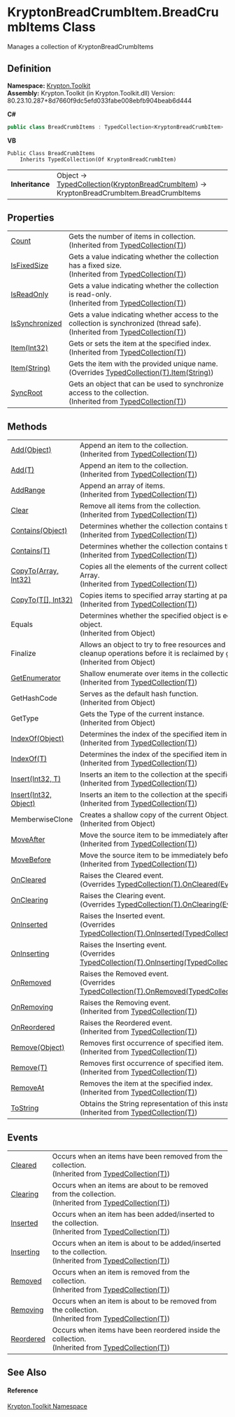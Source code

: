 # KryptonBreadCrumbItem.BreadCrumbItems Class


Manages a collection of KryptonBreadCrumbItems



## Definition
**Namespace:** <a href="79d2eac2-21f4-54ff-7552-b20c33c30600.md">Krypton.Toolkit</a>  
**Assembly:** Krypton.Toolkit (in Krypton.Toolkit.dll) Version: 80.23.10.287+8d7660f9dc5efd033fabe008ebfb904beab6d444

**C#**
``` C#
public class BreadCrumbItems : TypedCollection<KryptonBreadCrumbItem>
```
**VB**
``` VB
Public Class BreadCrumbItems
	Inherits TypedCollection(Of KryptonBreadCrumbItem)
```

<table><tr><td><strong>Inheritance</strong></td><td>Object  →  <a href="4026dc89-2502-ffa8-c767-a8aaea23623e.md">TypedCollection</a>(<a href="edfb6460-f812-2b8c-8eea-321f0770a140.md">KryptonBreadCrumbItem</a>)  →  KryptonBreadCrumbItem.BreadCrumbItems</td></tr>
</table>



## Properties
<table>
<tr>
<td><a href="eb76974d-3e69-e9c3-5f26-80b40ad61776.md">Count</a></td>
<td>Gets the number of items in collection.<br />(Inherited from <a href="4026dc89-2502-ffa8-c767-a8aaea23623e.md">TypedCollection(T)</a>)</td></tr>
<tr>
<td><a href="aa6fcaf0-ad44-8d44-e7bd-4005cadf8f72.md">IsFixedSize</a></td>
<td>Gets a value indicating whether the collection has a fixed size.<br />(Inherited from <a href="4026dc89-2502-ffa8-c767-a8aaea23623e.md">TypedCollection(T)</a>)</td></tr>
<tr>
<td><a href="92028d17-4df6-fdf0-a6d4-4fa4ee846626.md">IsReadOnly</a></td>
<td>Gets a value indicating whether the collection is read-only.<br />(Inherited from <a href="4026dc89-2502-ffa8-c767-a8aaea23623e.md">TypedCollection(T)</a>)</td></tr>
<tr>
<td><a href="99ac8293-0b3b-acc9-f241-afc063befe36.md">IsSynchronized</a></td>
<td>Gets a value indicating whether access to the collection is synchronized (thread safe).<br />(Inherited from <a href="4026dc89-2502-ffa8-c767-a8aaea23623e.md">TypedCollection(T)</a>)</td></tr>
<tr>
<td><a href="809b87e8-af04-f897-1fe3-f82fbad5d2be.md">Item(Int32)</a></td>
<td>Gets or sets the item at the specified index.<br />(Inherited from <a href="4026dc89-2502-ffa8-c767-a8aaea23623e.md">TypedCollection(T)</a>)</td></tr>
<tr>
<td><a href="7261444e-7bf9-7bf0-fe04-b00a935b154b.md">Item(String)</a></td>
<td>Gets the item with the provided unique name.<br />(Overrides <a href="bd025586-33c5-1419-a901-bed4bd7318f1.md">TypedCollection(T).Item(String)</a>)</td></tr>
<tr>
<td><a href="b54aed86-4beb-d048-bd13-ca339c5a4afc.md">SyncRoot</a></td>
<td>Gets an object that can be used to synchronize access to the collection.<br />(Inherited from <a href="4026dc89-2502-ffa8-c767-a8aaea23623e.md">TypedCollection(T)</a>)</td></tr>
</table>

## Methods
<table>
<tr>
<td><a href="ab2c110b-d915-80b7-cf68-1a81820f65fd.md">Add(Object)</a></td>
<td>Append an item to the collection.<br />(Inherited from <a href="4026dc89-2502-ffa8-c767-a8aaea23623e.md">TypedCollection(T)</a>)</td></tr>
<tr>
<td><a href="e61321d1-a1cb-6d0e-fad4-4925e04e64be.md">Add(T)</a></td>
<td>Append an item to the collection.<br />(Inherited from <a href="4026dc89-2502-ffa8-c767-a8aaea23623e.md">TypedCollection(T)</a>)</td></tr>
<tr>
<td><a href="1a9f8591-4186-f424-0a2e-590c760ed493.md">AddRange</a></td>
<td>Append an array of items.<br />(Inherited from <a href="4026dc89-2502-ffa8-c767-a8aaea23623e.md">TypedCollection(T)</a>)</td></tr>
<tr>
<td><a href="226cfb15-81a3-ce43-7aff-3b3d2ea02486.md">Clear</a></td>
<td>Remove all items from the collection.<br />(Inherited from <a href="4026dc89-2502-ffa8-c767-a8aaea23623e.md">TypedCollection(T)</a>)</td></tr>
<tr>
<td><a href="a1a4a35e-b738-1f3b-a32d-6f1d5694094c.md">Contains(Object)</a></td>
<td>Determines whether the collection contains the item.<br />(Inherited from <a href="4026dc89-2502-ffa8-c767-a8aaea23623e.md">TypedCollection(T)</a>)</td></tr>
<tr>
<td><a href="8b8bf0d0-6db9-f4fc-8fd5-feb4cc7d80c6.md">Contains(T)</a></td>
<td>Determines whether the collection contains the item.<br />(Inherited from <a href="4026dc89-2502-ffa8-c767-a8aaea23623e.md">TypedCollection(T)</a>)</td></tr>
<tr>
<td><a href="a8292cf3-14b1-1ad4-889d-3a0cbda32bb4.md">CopyTo(Array, Int32)</a></td>
<td>Copies all the elements of the current collection to the specified Array.<br />(Inherited from <a href="4026dc89-2502-ffa8-c767-a8aaea23623e.md">TypedCollection(T)</a>)</td></tr>
<tr>
<td><a href="91346de7-0afa-a230-9afd-f8f4dc06c054.md">CopyTo(T[], Int32)</a></td>
<td>Copies items to specified array starting at particular index.<br />(Inherited from <a href="4026dc89-2502-ffa8-c767-a8aaea23623e.md">TypedCollection(T)</a>)</td></tr>
<tr>
<td>Equals</td>
<td>Determines whether the specified object is equal to the current object.<br />(Inherited from Object)</td></tr>
<tr>
<td>Finalize</td>
<td>Allows an object to try to free resources and perform other cleanup operations before it is reclaimed by garbage collection.<br />(Inherited from Object)</td></tr>
<tr>
<td><a href="93ca2c2c-f44e-be4b-6e5d-beaaf1ca995a.md">GetEnumerator</a></td>
<td>Shallow enumerate over items in the collection.<br />(Inherited from <a href="4026dc89-2502-ffa8-c767-a8aaea23623e.md">TypedCollection(T)</a>)</td></tr>
<tr>
<td>GetHashCode</td>
<td>Serves as the default hash function.<br />(Inherited from Object)</td></tr>
<tr>
<td>GetType</td>
<td>Gets the Type of the current instance.<br />(Inherited from Object)</td></tr>
<tr>
<td><a href="9f62e5aa-3460-ef1a-b08e-de12a22385ab.md">IndexOf(Object)</a></td>
<td>Determines the index of the specified item in the collection.<br />(Inherited from <a href="4026dc89-2502-ffa8-c767-a8aaea23623e.md">TypedCollection(T)</a>)</td></tr>
<tr>
<td><a href="4e3d87e9-97c8-625f-810f-7fd3a0d7e151.md">IndexOf(T)</a></td>
<td>Determines the index of the specified item in the collection.<br />(Inherited from <a href="4026dc89-2502-ffa8-c767-a8aaea23623e.md">TypedCollection(T)</a>)</td></tr>
<tr>
<td><a href="3c49b229-962f-d1aa-e6ec-a6d81eb98cdf.md">Insert(Int32, T)</a></td>
<td>Inserts an item to the collection at the specified index.<br />(Inherited from <a href="4026dc89-2502-ffa8-c767-a8aaea23623e.md">TypedCollection(T)</a>)</td></tr>
<tr>
<td><a href="35b738c9-3c7a-d5a9-0846-8ab30d17d09a.md">Insert(Int32, Object)</a></td>
<td>Inserts an item to the collection at the specified index.<br />(Inherited from <a href="4026dc89-2502-ffa8-c767-a8aaea23623e.md">TypedCollection(T)</a>)</td></tr>
<tr>
<td>MemberwiseClone</td>
<td>Creates a shallow copy of the current Object.<br />(Inherited from Object)</td></tr>
<tr>
<td><a href="e25b5bf2-5845-2bdb-ccb3-2ed8089594f3.md">MoveAfter</a></td>
<td>Move the source item to be immediately after the target item.<br />(Inherited from <a href="4026dc89-2502-ffa8-c767-a8aaea23623e.md">TypedCollection(T)</a>)</td></tr>
<tr>
<td><a href="34903046-8530-3cb8-97f7-dab9ce3a93bf.md">MoveBefore</a></td>
<td>Move the source item to be immediately before the target item.<br />(Inherited from <a href="4026dc89-2502-ffa8-c767-a8aaea23623e.md">TypedCollection(T)</a>)</td></tr>
<tr>
<td><a href="97bf9437-5d3a-9df8-57d2-48032c876518.md">OnCleared</a></td>
<td>Raises the Cleared event.<br />(Overrides <a href="c7e8206b-3063-e082-2e8f-fb9377db04a1.md">TypedCollection(T).OnCleared(EventArgs)</a>)</td></tr>
<tr>
<td><a href="00266b00-4afd-8c0d-dd3b-d19fad6a993e.md">OnClearing</a></td>
<td>Raises the Clearing event.<br />(Overrides <a href="a5284762-e287-192b-9596-5cc485446368.md">TypedCollection(T).OnClearing(EventArgs)</a>)</td></tr>
<tr>
<td><a href="1767dedd-25c2-68c4-e00a-3a7377c39442.md">OnInserted</a></td>
<td>Raises the Inserted event.<br />(Overrides <a href="41edec7c-b6bc-fd93-9f33-99e33dfca01d.md">TypedCollection(T).OnInserted(TypedCollectionEventArgs(T))</a>)</td></tr>
<tr>
<td><a href="304731af-2d9b-67ef-7c55-095cb986c1d6.md">OnInserting</a></td>
<td>Raises the Inserting event.<br />(Overrides <a href="2a6e9121-530e-6799-5296-1077a98c2544.md">TypedCollection(T).OnInserting(TypedCollectionEventArgs(T))</a>)</td></tr>
<tr>
<td><a href="d4e06f86-62cc-231b-d115-cd63117b9fa5.md">OnRemoved</a></td>
<td>Raises the Removed event.<br />(Overrides <a href="34f76c1e-f82c-ee22-7847-abb5f25797e7.md">TypedCollection(T).OnRemoved(TypedCollectionEventArgs(T))</a>)</td></tr>
<tr>
<td><a href="2f5d4fd9-55d4-91a6-d2c4-875f8808ad8e.md">OnRemoving</a></td>
<td>Raises the Removing event.<br />(Inherited from <a href="4026dc89-2502-ffa8-c767-a8aaea23623e.md">TypedCollection(T)</a>)</td></tr>
<tr>
<td><a href="c22b9d13-f3f3-0118-e951-6aa6ad7100ec.md">OnReordered</a></td>
<td>Raises the Reordered event.<br />(Inherited from <a href="4026dc89-2502-ffa8-c767-a8aaea23623e.md">TypedCollection(T)</a>)</td></tr>
<tr>
<td><a href="e58d3eda-27d2-1036-061b-5817ef1f68e6.md">Remove(Object)</a></td>
<td>Removes first occurrence of specified item.<br />(Inherited from <a href="4026dc89-2502-ffa8-c767-a8aaea23623e.md">TypedCollection(T)</a>)</td></tr>
<tr>
<td><a href="a485035a-8e1c-1af8-a91a-d35e686ab644.md">Remove(T)</a></td>
<td>Removes first occurrence of specified item.<br />(Inherited from <a href="4026dc89-2502-ffa8-c767-a8aaea23623e.md">TypedCollection(T)</a>)</td></tr>
<tr>
<td><a href="155e324c-3652-4b43-8ed1-a9ff854c4248.md">RemoveAt</a></td>
<td>Removes the item at the specified index.<br />(Inherited from <a href="4026dc89-2502-ffa8-c767-a8aaea23623e.md">TypedCollection(T)</a>)</td></tr>
<tr>
<td><a href="e15d5cfb-81f7-77b3-4c11-fff4da01bba4.md">ToString</a></td>
<td>Obtains the String representation of this instance.<br />(Inherited from <a href="4026dc89-2502-ffa8-c767-a8aaea23623e.md">TypedCollection(T)</a>)</td></tr>
</table>

## Events
<table>
<tr>
<td><a href="e189278f-8e71-b649-c96e-a7d6bc79cefa.md">Cleared</a></td>
<td>Occurs when an items have been removed from the collection.<br />(Inherited from <a href="4026dc89-2502-ffa8-c767-a8aaea23623e.md">TypedCollection(T)</a>)</td></tr>
<tr>
<td><a href="fb9bdda0-cb44-ef64-0e7a-209dd61841ea.md">Clearing</a></td>
<td>Occurs when an items are about to be removed from the collection.<br />(Inherited from <a href="4026dc89-2502-ffa8-c767-a8aaea23623e.md">TypedCollection(T)</a>)</td></tr>
<tr>
<td><a href="0557f5d0-5645-cd7c-fbcd-26f1d2d728cf.md">Inserted</a></td>
<td>Occurs when an item has been added/inserted to the collection.<br />(Inherited from <a href="4026dc89-2502-ffa8-c767-a8aaea23623e.md">TypedCollection(T)</a>)</td></tr>
<tr>
<td><a href="6ab69aea-6912-092f-37ef-1572aa742429.md">Inserting</a></td>
<td>Occurs when an item is about to be added/inserted to the collection.<br />(Inherited from <a href="4026dc89-2502-ffa8-c767-a8aaea23623e.md">TypedCollection(T)</a>)</td></tr>
<tr>
<td><a href="425298ff-12be-4880-3299-889a2453bda6.md">Removed</a></td>
<td>Occurs when an item is removed from the collection.<br />(Inherited from <a href="4026dc89-2502-ffa8-c767-a8aaea23623e.md">TypedCollection(T)</a>)</td></tr>
<tr>
<td><a href="bd2448c1-2439-9739-1b32-3acbf39e7769.md">Removing</a></td>
<td>Occurs when an item is about to be removed from the collection.<br />(Inherited from <a href="4026dc89-2502-ffa8-c767-a8aaea23623e.md">TypedCollection(T)</a>)</td></tr>
<tr>
<td><a href="1119c725-3eb0-b4c5-73db-6eb087e90ee6.md">Reordered</a></td>
<td>Occurs when items have been reordered inside the collection.<br />(Inherited from <a href="4026dc89-2502-ffa8-c767-a8aaea23623e.md">TypedCollection(T)</a>)</td></tr>
</table>

## See Also


#### Reference
<a href="79d2eac2-21f4-54ff-7552-b20c33c30600.md">Krypton.Toolkit Namespace</a>  
